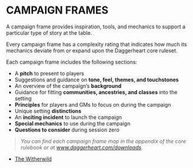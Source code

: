 # CAMPAIGN FRAMES

A campaign frame provides inspiration, tools, and mechanics to support a particular type of story at the table.

Every campaign frame has a complexity rating that indicates how much its mechanics deviate from or expand upon the Daggerheart core ruleset.

Each campaign frame includes the following sections:

- A **pitch** to present to players
- Suggestions and guidance on **tone, feel, themes, and touchstones**
- An overview of the campaign’s **background**
- Guidance for fitting **communities, ancestries, and classes** into the setting
- **Principles** for players and GMs to focus on during the campaign
- Unique setting **distinctions**
- An **inciting incident** to launch the campaign
- **Special mechanics** to use during the campaign
- **Questions to consider** during session zero

> *You can find each campaign frame map in the appendix of the core rulebook or at www.daggerheart.com/downloads.*

- [The Witherwild](../frames/The%20Witherwild.md)